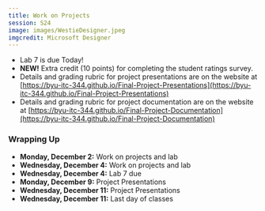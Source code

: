 ```yaml
---
title: Work on Projects
session: S24
image: images/WestieDesigner.jpeg
imgcredit: Microsoft Designer
---
```


* Lab 7 is due Today!
* **NEW!** Extra credit (10 points) for completing the student ratings survey.
* Details and grading rubric for project presentations are on the website at [https://byu-itc-344.github.io/Final-Project-Presentations](https://byu-itc-344.github.io/Final-Project-Presentations)
* Details and grading rubric for project documentation are on the website at [https://byu-itc-344.github.io/Final-Project-Documentation](https://byu-itc-344.github.io/Final-Project-Documentation)

### Wrapping Up
* **Monday, December 2:** Work on projects and lab
* **Wednesday, December 4:** Work on projects and lab
* **Wednesday, December 4:** Lab 7 due
* **Monday, December 9:** Project Presentations
* **Wednesday, December 11:** Project Presentations
* **Wednesday, December 11:** Last day of classes